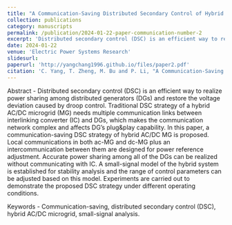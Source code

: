 ```yaml
---
title: "A Communication-Saving Distributed Secondary Control of Hybrid AC/DC Microgrids and Its Small-Signal Analysis"
collection: publications
category: manuscripts
permalink: /publication/2024-01-22-paper-communication-number-2
excerpt: 'Distributed secondary control (DSC) is an efficient way to realize power sharing among distributed generators (DGs) and restore the voltage deviation caused by droop control. Traditional DSC strategy of a hybrid AC/DC microgrid (MG) needs multiple communication links between interlinking converter (IC) and DGs, which makes the communication network complex and affects DG’s plug&play capability. In this paper, a communication-saving DSC strategy of hybrid AC/DC MG is proposed. Local communications in both ac-MG and dc-MG plus an intercommunication between them are designed for power reference adjustment. Accurate power sharing among all of the DGs can be realized without communicating with IC. A small-signal model of the hybrid system is established for stability analysis and the range of control parameters can be adjusted based on this model. Experiments are carried out to demonstrate the proposed DSC strategy under different operating conditions.'
date: 2024-01-22
venue: 'Electric Power Systems Research'
slidesurl: 
paperurl: 'http://yangchang1996.github.io/files/paper2.pdf'
citation: 'C. Yang, T. Zheng, M. Bu and P. Li, "A Communication-Saving Distributed Secondary Control of Hybrid AC/DC Microgrids and Its Small-Signal Analysis," in <i>Electric Power Systems Research</i>, vol. 229, no. 110186, 2024.'
---
```


Abstract - Distributed secondary control (DSC) is an efficient way to realize power sharing among distributed generators (DGs) and restore the voltage deviation caused by droop control. Traditional DSC strategy of a hybrid AC/DC microgrid (MG) needs multiple communication links between interlinking converter (IC) and DGs, which makes the communication network complex and affects DG’s plug&play capability. In this paper, a communication-saving DSC strategy of hybrid AC/DC MG is proposed. Local communications in both ac-MG and dc-MG plus an intercommunication between them are designed for power reference adjustment. Accurate power sharing among all of the DGs can be realized without communicating with IC. A small-signal model of the hybrid system is established for stability analysis and the range of control parameters can be adjusted based on this model. Experiments are carried out to demonstrate the proposed DSC strategy under different operating conditions.

Keywords - Communication-saving, distributed secondary control (DSC), hybrid AC/DC microgrid, small-signal analysis.
